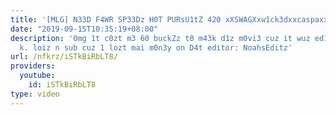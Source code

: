```yaml
---
title: '[MLG] N33D F4WR SP33Dz H0T PURsU1tZ 420 xXSWAGXxw1ck3dxxcaspaxx1999xx Fr4Gm03V'
date: "2019-09-15T10:35:19+08:00"
description: '0mg 1t c0zt m3 60 buckZz t0 m43k d1z m0vi3 cuz it wuz ed1t3dd bai noahz
  k. loiz n sub cuz 1 lozt mai m0n3y on D4t editor: NoahsEditz'
url: /nfkrz/iSTkBiRbLT8/
providers:
  youtube:
    id: iSTkBiRbLT8
type: video
---
```

